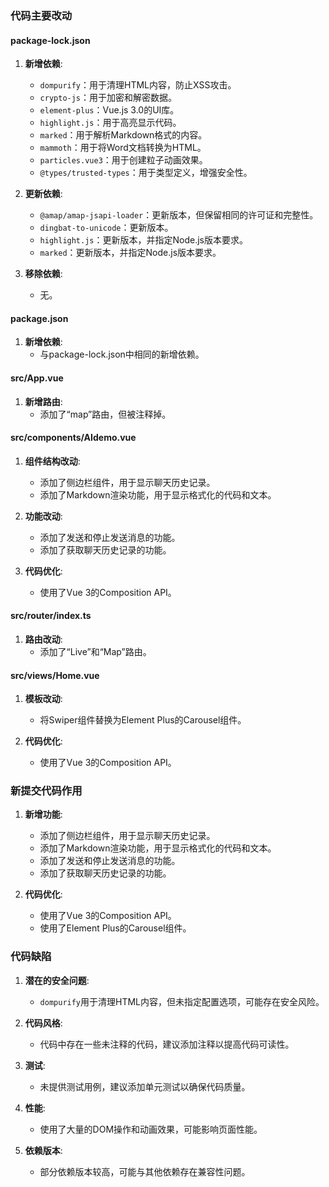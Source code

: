 ### 代码主要改动

#### package-lock.json
1. **新增依赖**:
   - `dompurify`：用于清理HTML内容，防止XSS攻击。
   - `crypto-js`：用于加密和解密数据。
   - `element-plus`：Vue.js 3.0的UI库。
   - `highlight.js`：用于高亮显示代码。
   - `marked`：用于解析Markdown格式的内容。
   - `mammoth`：用于将Word文档转换为HTML。
   - `particles.vue3`：用于创建粒子动画效果。
   - `@types/trusted-types`：用于类型定义，增强安全性。

2. **更新依赖**:
   - `@amap/amap-jsapi-loader`：更新版本，但保留相同的许可证和完整性。
   - `dingbat-to-unicode`：更新版本。
   - `highlight.js`：更新版本，并指定Node.js版本要求。
   - `marked`：更新版本，并指定Node.js版本要求。

3. **移除依赖**:
   - 无。

#### package.json
1. **新增依赖**:
   - 与package-lock.json中相同的新增依赖。

#### src/App.vue
1. **新增路由**:
   - 添加了“map”路由，但被注释掉。

#### src/components/AIdemo.vue
1. **组件结构改动**:
   - 添加了侧边栏组件，用于显示聊天历史记录。
   - 添加了Markdown渲染功能，用于显示格式化的代码和文本。

2. **功能改动**:
   - 添加了发送和停止发送消息的功能。
   - 添加了获取聊天历史记录的功能。

3. **代码优化**:
   - 使用了Vue 3的Composition API。

#### src/router/index.ts
1. **路由改动**:
   - 添加了“Live”和“Map”路由。

#### src/views/Home.vue
1. **模板改动**:
   - 将Swiper组件替换为Element Plus的Carousel组件。

2. **代码优化**:
   - 使用了Vue 3的Composition API。

### 新提交代码作用

1. **新增功能**:
   - 添加了侧边栏组件，用于显示聊天历史记录。
   - 添加了Markdown渲染功能，用于显示格式化的代码和文本。
   - 添加了发送和停止发送消息的功能。
   - 添加了获取聊天历史记录的功能。

2. **代码优化**:
   - 使用了Vue 3的Composition API。
   - 使用了Element Plus的Carousel组件。

### 代码缺陷

1. **潜在的安全问题**:
   - `dompurify`用于清理HTML内容，但未指定配置选项，可能存在安全风险。

2. **代码风格**:
   - 代码中存在一些未注释的代码，建议添加注释以提高代码可读性。

3. **测试**:
   - 未提供测试用例，建议添加单元测试以确保代码质量。

4. **性能**:
   - 使用了大量的DOM操作和动画效果，可能影响页面性能。

5. **依赖版本**:
   - 部分依赖版本较高，可能与其他依赖存在兼容性问题。